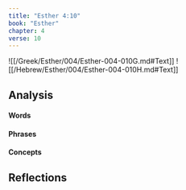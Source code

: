 ```yaml
---
title: "Esther 4:10"
book: "Esther"
chapter: 4
verse: 10
---
```

![[/Greek/Esther/004/Esther-004-010G.md#Text]]
![[/Hebrew/Esther/004/Esther-004-010H.md#Text]]

## Analysis

#### Words

#### Phrases

#### Concepts

## Reflections
